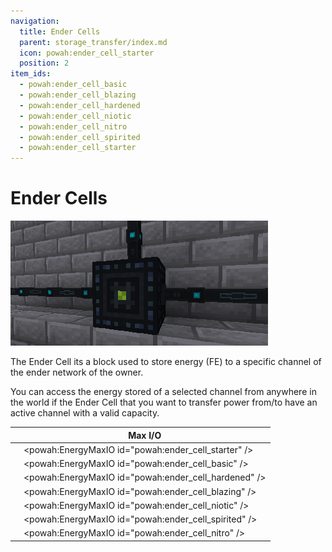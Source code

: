 ```yaml
---
navigation:
  title: Ender Cells
  parent: storage_transfer/index.md
  icon: powah:ender_cell_starter
  position: 2
item_ids:
  - powah:ender_cell_basic
  - powah:ender_cell_blazing
  - powah:ender_cell_hardened
  - powah:ender_cell_niotic
  - powah:ender_cell_nitro
  - powah:ender_cell_spirited
  - powah:ender_cell_starter
---
```


# Ender Cells

![](./ender_cell.png)

The Ender Cell its a block used to store energy (FE) to a specific channel of the ender network of the owner. 

You can access the energy stored of a selected channel from anywhere in the world if the Ender Cell that you want to transfer power from/to have an active channel with a valid capacity. 

|                                             | Max I/O                                              |
| ------------------------------------------- | ---------------------------------------------------- |
| <ItemLink id="powah:ender_cell_starter" />  | <powah:EnergyMaxIO id="powah:ender_cell_starter" />  |
| <ItemLink id="powah:ender_cell_basic" />    | <powah:EnergyMaxIO id="powah:ender_cell_basic" />    |
| <ItemLink id="powah:ender_cell_hardened" /> | <powah:EnergyMaxIO id="powah:ender_cell_hardened" /> |
| <ItemLink id="powah:ender_cell_blazing" />  | <powah:EnergyMaxIO id="powah:ender_cell_blazing" />  |
| <ItemLink id="powah:ender_cell_niotic" />   | <powah:EnergyMaxIO id="powah:ender_cell_niotic" />   |
| <ItemLink id="powah:ender_cell_spirited" /> | <powah:EnergyMaxIO id="powah:ender_cell_spirited" /> |
| <ItemLink id="powah:ender_cell_nitro" />    | <powah:EnergyMaxIO id="powah:ender_cell_nitro" />    |

<Row>
<RecipesFor id="powah:ender_cell_starter" />
<RecipesFor id="powah:ender_cell_basic" />
<RecipesFor id="powah:ender_cell_hardened" />
<RecipesFor id="powah:ender_cell_blazing" />
<RecipesFor id="powah:ender_cell_niotic" />
<RecipesFor id="powah:ender_cell_spirited" />
<RecipesFor id="powah:ender_cell_nitro" />
</Row>